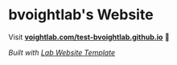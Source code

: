 
# bvoightlab's Website

Visit **[voightlab.com/test-bvoightlab.github.io](http://voightlab.com/test-bvoightlab.github.io)** 🚀

_Built with [Lab Website Template](https://greene-lab.gitbook.io/lab-website-template-docs)_

